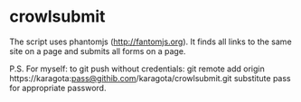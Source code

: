 crowlsubmit
===========

The script uses phantomjs (http://fantomjs.org). It finds all links to the same site on a page and submits all forms on a page.

P.S. For myself: to git push without credentials: git remote add origin https://karagota:pass@githib.com/karagota/crowlsubmit.git
substitute pass for appropriate password.
